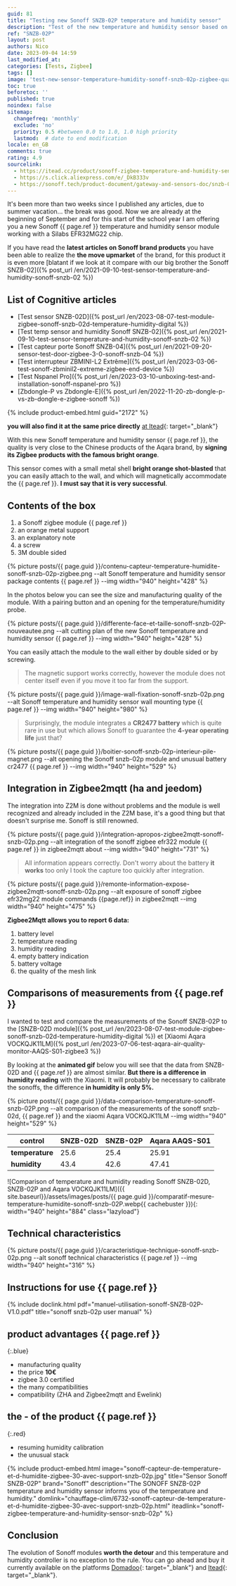 ```yaml
---
guid: 81
title: "Testing new Sonoff SNZB-02P temperature and humidity sensor"
description: "Test of the new temperature and humidity sensor based on a Silabs EFR32MG22 chip with a reworked design and impeccable quality in bright orange colors from the Sonoff brand, nothing to do with the big brother SNZB-02, Sonoff improves its image as a premium Chinese brand"
ref: "SNZB-02P"
layout: post
authors: Nico
date: 2023-09-04 14:59
last_modified_at: 
categories: [Tests, Zigbee]
tags: []
image: 'test-new-sensor-temperature-humidity-sonoff-snzb-02p-zigbee-quality-design-improved.png'
toc: true
beforetoc: ''
published: true
noindex: false
sitemap:
  changefreq: 'monthly'
  exclude: 'no'
  priority: 0.5 #between 0.0 to 1.0, 1.0 high priority
  lastmod:  # date to end modification
locale: en_GB
comments: true
rating: 4.9
sourcelink:
  - https://itead.cc/product/sonoff-zigbee-temperature-and-humidity-sensor-snzb-02p/ref/122/
  - https://s.click.aliexpress.com/e/_DkB333v
  - https://sonoff.tech/product-document/gateway-and-sensors-doc/snzb-02p-doc/
---
```


It's been more than two weeks since I published any articles, due to summer vacation... the break was good. Now we are already at the beginning of September and for this start of the school year I am offering you a new Sonoff {{ page.ref }} temperature and humidity sensor module working with a Silabs EFR32MG22 chip.

If you have read the **latest articles on Sonoff brand products** you have been able to realize the **the move upmarket** of the brand, for this product it is even more [blatant if we look at it compare with our big brother the Sonoff SNZB-02]({% post_url /en/2021-09-10-test-sensor-temperature-and-humidity-sonoff-snzb-02 %})

## List of Cognitive articles

- [Test sensor SNZB-02D]({% post_url /en/2023-08-07-test-module-zigbee-sonoff-snzb-02d-temperature-humidity-digital %})
- [Test temp sensor and humidity Sonoff SNZB-02]({% post_url /en/2021-09-10-test-sensor-temperature-and-humidity-sonoff-snzb-02 %})
- [Test capteur porte Sonoff SNZB-04]({% post_url /en/2021-09-20-sensor-test-door-zigbee-3-0-sonoff-snzb-04 %})
- [Test interrupteur ZBMINI-L2 Extrême]({% post_url /en/2023-03-06-test-sonoff-zbminil2-extreme-zigbee-end-device %})
- [Test Nspanel Pro]({% post_url /en/2023-03-10-unboxing-test-and-installation-sonoff-nspanel-pro %})
- [Zbdongle-P vs Zbdongle-E]({% post_url /en/2022-11-20-zb-dongle-p-vs-zb-dongle-e-zigbee-sonoff %})

{% include product-embed.html guid="2172" %}

**you will also find it at the same price directly** [at Itead](https://itead.cc/product/sonoff-zigbee-temperature-and-humidity-sensor-snzb-02p/ref/122/){: target="_blank"}

With this new Sonoff temperature and humidity sensor {{ page.ref }}, the quality is very close to the Chinese products of the Aqara brand, by **signing its Zigbee products with the famous bright orange**.

This sensor comes with a small metal shell **bright orange shot-blasted** that you can easily attach to the wall, and which will magnetically accommodate the {{ page.ref }}. **I must say that it is very successful**.

## Contents of the box

1. a Sonoff zigbee module {{ page.ref }}
2. an orange metal support
3. an explanatory note
4. a screw
5. 3M double sided

{% picture posts/{{ page.guid }}/contenu-capteur-temperature-humidite-sonoff-snzb-02p-zigbee.png --alt Sonoff temperature and humidity sensor package contents {{ page.ref }} --img width="940" height="428" %}

In the photos below you can see the size and manufacturing quality of the module. With a pairing button and an opening for the temperature/humidity probe.

{% picture posts/{{ page.guid }}/differente-face-et-taille-sonoff-snzb-02P-nouveautee.png --alt cutting plan of the new Sonoff temperature and humidity sensor {{ page.ref }} --img width="940" height="428" %}

You can easily attach the module to the wall either by double sided or by screwing.

> The magnetic support works correctly, however the module does not center itself even if you move it too far from the support.

{% picture posts/{{ page.guid }}/image-wall-fixation-sonoff-snzb-02p.png --alt Sonoff temperature and humidity sensor wall mounting type {{ page.ref }} --img width="940" height="980" %}

> Surprisingly, the module integrates a **CR2477 battery** which is quite rare in use but which allows Sonoff to guarantee the **4-year operating life** just that?

{% picture posts/{{ page.guid }}/boitier-sonoff-snzb-02p-interieur-pile-magnet.png --alt opening the Sonoff snzb-02p module and unusual battery cr2477 {{ page.ref }} --img width="940" height="529" %}


## Integration in Zigbee2mqtt (ha and jeedom)

The integration into Z2M is done without problems and the module is well recognized and already included in the Z2M base, it's a good thing but that doesn't surprise me. Sonoff is still renowned.

{% picture posts/{{ page.guid }}/integration-apropos-zigbee2mqtt-sonoff-snzb-02p.png --alt integration of the sonoff zigbee efr322 module {{ page.ref }} in zigbee2mqtt about --img width="940" height="731" %}

> All information appears correctly. Don't worry about the battery **it works** too only I took the capture too quickly after integration.

{% picture posts/{{ page.guid }}/remonte-information-expose-zigbee2mqtt-sonoff-snzb-02p.png --alt exposure of sonoff zigbee efr32mg22 module commands {{page.ref}} in zigbee2mqtt --img width="940" height="475" %}

**Zigbee2Mqtt allows you to report 6 data:**

1. battery level
2. temperature reading
3. humidity reading
4. empty battery indication
5. battery voltage
6. the quality of the mesh link

## Comparisons of measurements from {{ page.ref }}

I wanted to test and compare the measurements of the Sonoff SNZB-02P to the [SNZB-02D module]({% post_url /en/2023-08-07-test-module-zigbee-sonoff-snzb-02d-temperature-humidity-digital %}) et [Xiaomi Aqara VOCKQJK11LM]({% post_url /en/2023-07-06-test-aqara-air-quality-monitor-AAQS-S01-zigbee3 %})

By looking at the **animated gif** below you will see that the data from SNZB-02D and {{ page.ref }} are almost similar. **But there is a difference in humidity reading** with the Xiaomi. It will probably be necessary to calibrate the sonoffs, the difference **in humidity is only 5%.**

{% picture posts/{{ page.guid }}/data-comparison-temperature-sonoff-snzb-02P.png --alt comparison of the measurements of the sonoff snzb-02d, {{ page.ref }} and the xiaomi Aqara VOCKQJK11LM --img width="940" height="529" %}

|control|SNZB-02D|SNZB-02P|Aqara AAQS-S01|
|--------|--------|--------|---------|
|**temperature**|25.6|25.4|25.91|
|**humidity**|43.4|42.6|47.41|

![Comparison of temperature and humidity reading Sonoff SNZB-02D, SNZB-02P and Aqara VOCKQJK11LM]({{ site.baseurl}}/assets/images/posts/{{ page.guid }}/comparatif-mesure-temperature-humidite-sonoff-snzb-02P.webp{{ cachebuster }}){: width="940" height="884" class="lazyload"}

## Technical characteristics

{% picture posts/{{ page.guid }}/caracteristique-technique-sonoff-snzb-02p.png --alt sonoff technical characteristics {{ page.ref }} --img width="940" height="316" %}

## Instructions for use {{ page.ref }}

{% include doclink.html pdf="manuel-utilisation-sonoff-SNZB-02P-V1.0.pdf" title="sonoff snzb-02p user manual" %}

## **product advantages** {{ page.ref }}
{:.blue}
- manufacturing quality
- the price **10€**
- zigbee 3.0 certified
- the many compatibilities
- compatibility (ZHA and Zigbee2mqtt and Ewelink)


## **the - of the product** {{ page.ref }}
{:.red}

- resuming humidity calibration
- the unusual stack

{% include product-embed.html image="sonoff-capteur-de-temperature-et-d-humidite-zigbee-30-avec-support-snzb-02p.jpg" title="Sensor Sonoff SNZB-02P" brand="Sonoff" description="The SONOFF SNZB-02P temperature and humidity sensor informs you of the temperature and humidity." domlink="chauffage-clim/6732-sonoff-capteur-de-temperature-et-d-humidite-zigbee-30-avec-support-snzb-02p.html" iteadlink="sonoff-zigbee-temperature-and-humidity-sensor-snzb-02p" %}

## Conclusion

The evolution of Sonoff modules **worth the detour** and this temperature and humidity controller is no exception to the rule. You can go ahead and buy it currently available on the platforms [Domadoo](https://www.domadoo.fr/fr/chauffage-clim/6732-sonoff-capteur-de-temperature-et-d-humidite-zigbee-30-avec-support-snzb-02p.html){: target="_blank"} and [Itead](https://itead.cc/product/sonoff-zigbee-temperature-and-humidity-sensor-snzb-02p/ref/122/){: target="_blank"}.

